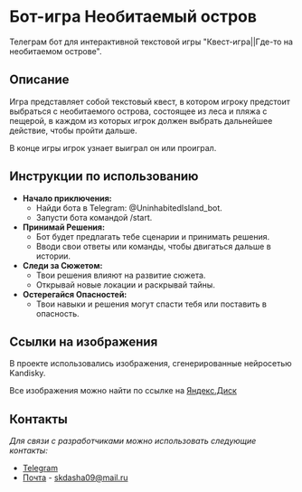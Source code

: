 # Бот-игра Необитаемый остров

Телеграм бот для интерактивной текстовой игры "Квест-игра||Где-то на необитаемом острове".


## Описание

Игра представляет собой текстовый квест, 
в котором игроку предстоит выбраться с необитаемого острова, 
состоящее из леса и пляжа с пещерой, в каждом из которых игрок должен выбрать дальнейшее действие, 
чтобы пройти дальше.

В конце игры игрок узнает выиграл он или проиграл.

## Инструкции по использованию
- **Начало приключения:**
  - Найди бота в Telegram: @UninhabitedIsland_bot.
  - Запусти бота командой /start.
- **Принимай Решения:**
  - Бот будет предлагать тебе сценарии и принимать решения.
  - Вводи свои ответы или команды, чтобы двигаться дальше в истории. 
- **Следи за Сюжетом:**
  - Твои решения влияют на развитие сюжета. 
  - Открывай новые локации и раскрывай тайны.
- **Остерегайся Опасностей:**
  - Твои навыки и решения могут спасти тебя или поставить в опасность.


## Ссылки на изображения
В проекте использовались изображения, сгенерированные нейросетью Kandisky.

Все изображения можно найти по ссылке на [Яндекс.Диск](https://disk.yandex.ru/a/_ucGGh2iPzhmiA)

## Контакты
*Для связи с разработчиками можно использовать следующие контакты:*

- [Telegram](https://t.me/sk_dashka)
- [Почта](https://e.mail.ru/inbox/?back=1) - skdasha09@mail.ru
